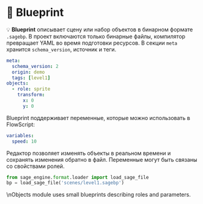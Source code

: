 # 📘 Blueprint

💡 **Blueprint** описывает сцену или набор объектов в бинарном формате `.sagebp`.
В проект включаются только бинарные файлы, компилятор превращает YAML во время
подготовки ресурсов. В секции `meta` хранится `schema_version`, источник и теги.

```yaml
meta:
  schema_version: 2
  origin: demo
  tags: [level1]
objects:
  - role: sprite
    transform:
      x: 0
      y: 0
```

Blueprint поддерживает переменные, которые можно использовать в FlowScript:

```yaml
variables:
  speed: 10
```

Редактор позволяет изменять объекты в реальном времени и сохранять изменения обратно в файл. Переменные могут быть связаны со свойствами ролей.

```python
from sage_engine.format.loader import load_sage_file
bp = load_sage_file('scenes/level1.sagebp')
```
\nObjects module uses small blueprints describing roles and parameters.
